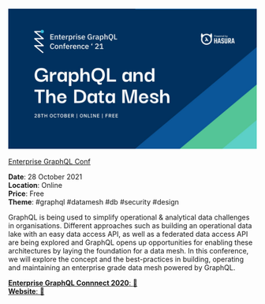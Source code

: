 ![Enterprise GraphQL Conf logo](./EnterpriseGraphQLConf.png?raw=true, "Enterprise GraphQL Conf logo")

[Enterprise GraphQL Conf](https://hasura.io/enterprisegraphql/)


**Date**: 28 October 2021 \
**Location**: Online \
**Price**: Free \
**Theme**: #graphql #datamesh #db #security #design

GraphQL is being used to simplify operational & analytical data challenges in organisations. Different approaches such as building an operational data lake with an easy data access API, as well as a federated data access API are being explored and GraphQL opens up opportunities for enabling these architectures by laying the foundation for a data mesh. In this conference, we will explore the concept and the best-practices in building, operating and maintaining an enterprise grade data mesh powered by GraphQL.

[**Enterprise GraphQL Connnect 2020**: :movie_camera:](https://youtube.com/playlist?list=PL-G5r6j4GptG2XMtZufukdEW-ukkbmfCa) \
[**Website**: :link:](https://hasura.io/enterprisegraphql/)

